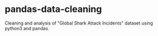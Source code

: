 # pandas-data-cleaning
Cleaning and analysis of "Global Shark Attack Incidents" dataset using python3 and pandas. 
